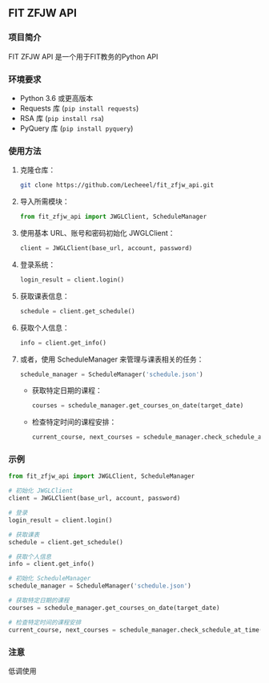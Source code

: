 ## FIT ZFJW API

### 项目简介
FIT ZFJW API 是一个用于FIT教务的Python API

### 环境要求
- Python 3.6 或更高版本
- Requests 库 (`pip install requests`)
- RSA 库 (`pip install rsa`)
- PyQuery 库 (`pip install pyquery`)

### 使用方法
1. 克隆仓库：
   ```bash
   git clone https://github.com/Lecheeel/fit_zfjw_api.git
   ```

2. 导入所需模块：
   ```python
   from fit_zfjw_api import JWGLClient, ScheduleManager
   ```

3. 使用基本 URL、账号和密码初始化 JWGLClient：
   ```python
   client = JWGLClient(base_url, account, password)
   ```

4. 登录系统：
   ```python
   login_result = client.login()
   ```

5. 获取课表信息：
   ```python
   schedule = client.get_schedule()
   ```

6. 获取个人信息：
   ```python
   info = client.get_info()
   ```

7. 或者，使用 ScheduleManager 来管理与课表相关的任务：
   ```python
   schedule_manager = ScheduleManager('schedule.json')
   ```

   - 获取特定日期的课程：
     ```python
     courses = schedule_manager.get_courses_on_date(target_date)
     ```

   - 检查特定时间的课程安排：
     ```python
     current_course, next_courses = schedule_manager.check_schedule_at_time(target_time)
     ```

### 示例
```python
from fit_zfjw_api import JWGLClient, ScheduleManager

# 初始化 JWGLClient
client = JWGLClient(base_url, account, password)

# 登录
login_result = client.login()

# 获取课表
schedule = client.get_schedule()

# 获取个人信息
info = client.get_info()

# 初始化 ScheduleManager
schedule_manager = ScheduleManager('schedule.json')

# 获取特定日期的课程
courses = schedule_manager.get_courses_on_date(target_date)

# 检查特定时间的课程安排
current_course, next_courses = schedule_manager.check_schedule_at_time(target_time)
```

### 注意
低调使用